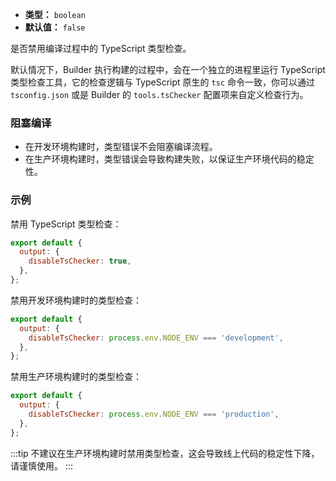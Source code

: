 - **类型：** `boolean`
- **默认值：** `false`

是否禁用编译过程中的 TypeScript 类型检查。

默认情况下，Builder 执行构建的过程中，会在一个独立的进程里运行 TypeScript 类型检查工具，它的检查逻辑与 TypeScript 原生的 `tsc` 命令一致，你可以通过 `tsconfig.json` 或是 Builder 的 `tools.tsChecker` 配置项来自定义检查行为。

### 阻塞编译

- 在开发环境构建时，类型错误不会阻塞编译流程。
- 在生产环境构建时，类型错误会导致构建失败，以保证生产环境代码的稳定性。

### 示例

禁用 TypeScript 类型检查：

```js
export default {
  output: {
    disableTsChecker: true,
  },
};
```

禁用开发环境构建时的类型检查：

```js
export default {
  output: {
    disableTsChecker: process.env.NODE_ENV === 'development',
  },
};
```

禁用生产环境构建时的类型检查：

```js
export default {
  output: {
    disableTsChecker: process.env.NODE_ENV === 'production',
  },
};
```

:::tip
不建议在生产环境构建时禁用类型检查，这会导致线上代码的稳定性下降，请谨慎使用。
:::
